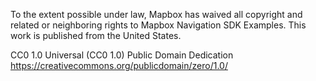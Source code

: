 To the extent possible under law, Mapbox has waived all copyright and related or neighboring rights to Mapbox Navigation SDK Examples. This work is published from the United States.

CC0 1.0 Universal (CC0 1.0)
Public Domain Dedication
https://creativecommons.org/publicdomain/zero/1.0/